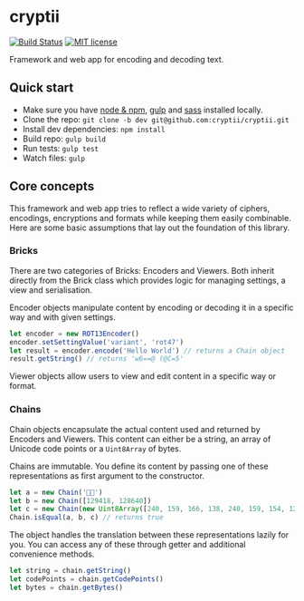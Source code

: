 # cryptii

[![Build Status](https://travis-ci.org/cryptii/cryptii.svg?branch=dev)](https://travis-ci.org/cryptii/cryptii) [![MIT license](https://img.shields.io/badge/license-MIT-blue.svg)](LICENSE.md)

Framework and web app for encoding and decoding text.

## Quick start

- Make sure you have [node & npm](https://nodejs.org/), [gulp](http://gulpjs.com/) and [sass](http://sass-lang.com/) installed locally.
- Clone the repo: `git clone -b dev git@github.com:cryptii/cryptii.git`
- Install dev dependencies: `npm install`
- Build repo: `gulp build`
- Run tests: `gulp test`
- Watch files: `gulp`

## Core concepts

This framework and web app tries to reflect a wide variety of ciphers, encodings, encryptions and formats while keeping them easily combinable. Here are some basic assumptions that lay out the foundation of this library.

### Bricks

There are two categories of Bricks: Encoders and Viewers. Both inherit directly from the Brick class which provides logic for managing settings, a view and serialisation.

Encoder objects manipulate content by encoding or decoding it in a specific way and with given settings.

```javascript
let encoder = new ROT13Encoder()
encoder.setSettingValue('variant', 'rot47')
let result = encoder.encode('Hello World') // returns a Chain object
result.getString() // returns 'w6==@ (@C=5'
```

Viewer objects allow users to view and edit content in a specific way or format.

### Chains

Chain objects encapsulate the actual content used and returned by Encoders and Viewers. This content can either be a string, an array of Unicode code points or a `Uint8Array` of bytes.

Chains are immutable. You define its content by passing one of these representations as first argument to the constructor.

```javascript
let a = new Chain('🦊🚀')
let b = new Chain([129418, 128640])
let c = new Chain(new Uint8Array([240, 159, 166, 138, 240, 159, 154, 128]))
Chain.isEqual(a, b, c) // returns true
```

The object handles the translation between these representations lazily for you. You can access any of these through getter and additional convenience methods.

```javascript
let string = chain.getString()
let codePoints = chain.getCodePoints()
let bytes = chain.getBytes()
```

